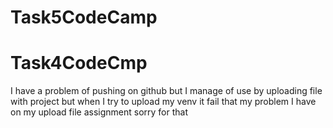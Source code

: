 # Task5CodeCamp
# Task4CodeCmp

I have a problem of pushing on github but I manage of use by uploading file with project but when I try to upload my venv it fail that my problem I have on my upload file assignment sorry for that
